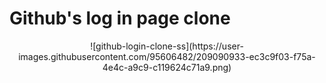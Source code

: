 # Github's log in page clone

<p align="center">
![github-login-clone-ss](https://user-images.githubusercontent.com/95606482/209090933-ec3c9f03-f75a-4e4c-a9c9-c119624c71a9.png)
</p>
